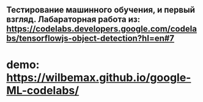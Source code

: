 ## Тестирование машинного обучения, и первый взгляд. Лабараторная работа из: https://codelabs.developers.google.com/codelabs/tensorflowjs-object-detection?hl=en#7

# demo: https://wilbemax.github.io/google-ML-codelabs/
